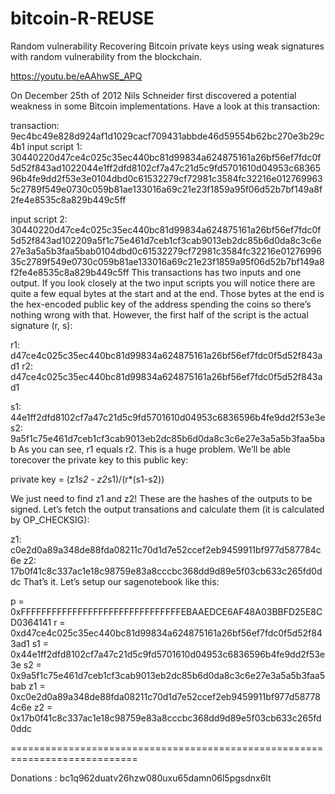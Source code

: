 # bitcoin-R-REUSE

Random vulnerability
Recovering Bitcoin private keys using weak signatures with random vulnerability from the blockchain.

https://youtu.be/eAAhwSE_APQ


On December 25th of 2012 Nils Schneider first discovered a potential weakness in some Bitcoin implementations. Have a look at this transaction:

transaction: 9ec4bc49e828d924af1d1029cacf709431abbde46d59554b62bc270e3b29c4b1
input script 1:
30440220d47ce4c025c35ec440bc81d99834a624875161a26bf56ef7fdc0f5d52f843ad1022044e1ff2dfd8102cf7a47c21d5c9fd5701610d04953c6836596b4fe9dd2f53e3e0104dbd0c61532279cf72981c3584fc32216e0127699635c2789f549e0730c059b81ae133016a69c21e23f1859a95f06d52b7bf149a8f2fe4e8535c8a829b449c5ff

input script 2:
30440220d47ce4c025c35ec440bc81d99834a624875161a26bf56ef7fdc0f5d52f843ad102209a5f1c75e461d7ceb1cf3cab9013eb2dc85b6d0da8c3c6e27e3a5a5b3faa5bab0104dbd0c61532279cf72981c3584fc32216e0127699635c2789f549e0730c059b81ae133016a69c21e23f1859a95f06d52b7bf149a8f2fe4e8535c8a829b449c5ff
This transactions has two inputs and one output. If you look closely at the two input scripts you will notice there are quite a few equal bytes at the start and at the end. Those bytes at the end is the hex-encoded public key of the address spending the coins so there’s nothing wrong with that. However, the first half of the script is the actual signature (r, s):

r1: d47ce4c025c35ec440bc81d99834a624875161a26bf56ef7fdc0f5d52f843ad1
r2: d47ce4c025c35ec440bc81d99834a624875161a26bf56ef7fdc0f5d52f843ad1

s1: 44e1ff2dfd8102cf7a47c21d5c9fd5701610d04953c6836596b4fe9dd2f53e3e
s2: 9a5f1c75e461d7ceb1cf3cab9013eb2dc85b6d0da8c3c6e27e3a5a5b3faa5bab
As you can see, r1 equals r2. This is a huge problem. We’ll be able torecover the private key to this public key:

private key = (z1*s2 - z2*s1)/(r*(s1-s2))
 

We just need to find z1 and z2! These are the hashes of the outputs to be signed. Let’s fetch the output transations and calculate them (it is calculated by OP_CHECKSIG):

z1: c0e2d0a89a348de88fda08211c70d1d7e52ccef2eb9459911bf977d587784c6e
z2: 17b0f41c8c337ac1e18c98759e83a8cccbc368dd9d89e5f03cb633c265fd0ddc
That’s it. Let’s setup our sagenotebook like this:

p  = 0xFFFFFFFFFFFFFFFFFFFFFFFFFFFFFFFEBAAEDCE6AF48A03BBFD25E8CD0364141
r  = 0xd47ce4c025c35ec440bc81d99834a624875161a26bf56ef7fdc0f5d52f843ad1
s1 = 0x44e1ff2dfd8102cf7a47c21d5c9fd5701610d04953c6836596b4fe9dd2f53e3e
s2 = 0x9a5f1c75e461d7ceb1cf3cab9013eb2dc85b6d0da8c3c6e27e3a5a5b3faa5bab
z1 = 0xc0e2d0a89a348de88fda08211c70d1d7e52ccef2eb9459911bf977d587784c6e
z2 = 0x17b0f41c8c337ac1e18c98759e83a8cccbc368dd9d89e5f03cb633c265fd0ddc

============================================================================


Donations : bc1q962duatv26hzw080uxu65damn06l5pgsdnx6lt

